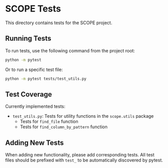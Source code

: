 # SCOPE Tests

This directory contains tests for the SCOPE project.

## Running Tests

To run tests, use the following command from the project root:

```bash
python -m pytest
```

Or to run a specific test file:

```bash
python -m pytest tests/test_utils.py
```

## Test Coverage

Currently implemented tests:

- `test_utils.py`: Tests for utility functions in the `scope.utils` package
  - Tests for `find_file` function
  - Tests for `find_column_by_pattern` function

## Adding New Tests

When adding new functionality, please add corresponding tests. All test files should be prefixed with `test_` to be automatically discovered by pytest.
